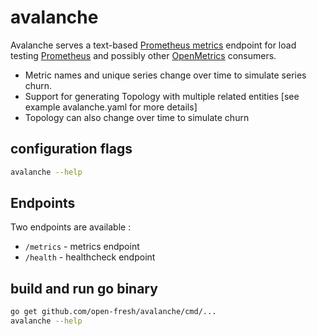 # avalanche

Avalanche serves a text-based [Prometheus metrics](https://prometheus.io/docs/instrumenting/exposition_formats/) endpoint for load testing [Prometheus](https://prometheus.io/) and possibly other [OpenMetrics](https://github.com/OpenObservability/OpenMetrics) consumers.

- Metric names and unique series change over time to simulate series churn.
- Support for generating Topology with multiple related entities [see example avalanche.yaml for more details]
- Topology can also change over time to simulate churn

## configuration flags 
```bash 
avalanche --help
```

## Endpoints

Two endpoints are available :
* `/metrics` - metrics endpoint
* `/health` - healthcheck endpoint

## build and run go binary
```bash
go get github.com/open-fresh/avalanche/cmd/...
avalanche --help
```